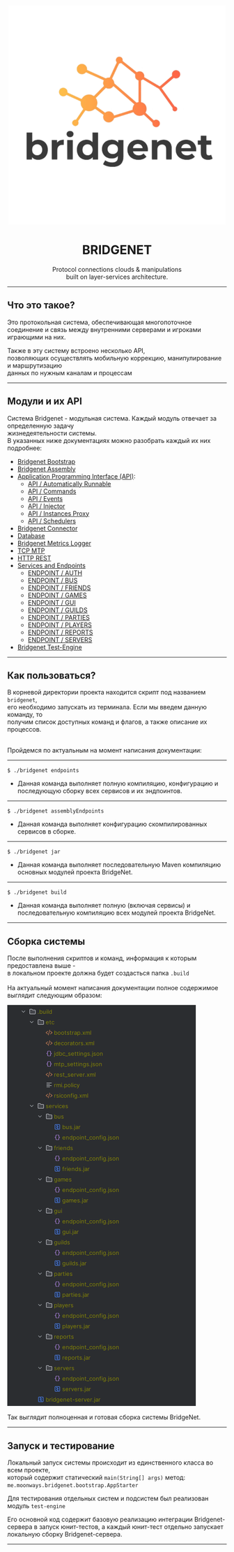 <div align="center">

<!--suppress CheckImageSize -->
<img src=".assets/logo.png" alt="drawing" width="500"/>

# BRIDGENET

Protocol connections clouds & manipulations<br>
built on layer-services architecture.

</div>

---

## Что это такое?

Это протокольная система, обеспечивающая многопоточное<br>
соединение и связь между внутренними серверами и игроками<br>
играющими на них.<br>

Также в эту систему встроено несколько API,<br>
позволяющих осуществлять мобильную коррекцию, манипулирование и маршрутизацию<br>
данных по нужным каналам и процессам<br>

---

## Модули и их API

Система Bridgenet - модульная система. Каждый модуль отвечает за определенную задачу
<br>жизнедеятельности системы.
<br>В указанных ниже документациях можно разобрать каждый их них подробнее:

* [Bridgenet Bootstrap](.docs/bootstrap.md)
* [Bridgenet Assembly](.docs/assembly.md)
* [Application Programming Interface (API)](.docs/api.md):
    * [API / Automatically Runnable](.docs/api/autorun-api.md)
    * [API / Commands](.docs/api/commands-api.md)
    * [API / Events](.docs/api/events-api.md)
    * [API / Injector](.docs/api/inject-api.md)
    * [API / Instances Proxy](.docs/api/proxy-api.md)
    * [API / Schedulers](.docs/api/scheduler-api.md)
* [Bridgenet Connector](.docs/connector.md)
* [Database](.docs/jdbc.md)
* [Bridgenet Metrics Logger](.docs/metrics.md)
* [TCP MTP](.docs/mtp.md)
* [HTTP REST](.docs/rest.md)
* [Services and Endpoints](.docs/services.md)
    * [ENDPOINT / AUTH](.docs/services/auth-endpoint.md)
    * [ENDPOINT / BUS](.docs/services/bus-endpoint.md)
    * [ENDPOINT / FRIENDS](.docs/services/friends-endpoint.md)
    * [ENDPOINT / GAMES](.docs/services/games-endpoint.md)
    * [ENDPOINT / GUI](.docs/services/gui-endpoint.md)
    * [ENDPOINT / GUILDS](.docs/services/guilds-endpoint.md)
    * [ENDPOINT / PARTIES](.docs/services/parties-endpoint.md)
    * [ENDPOINT / PLAYERS](.docs/services/players-endpoint.md)
    * [ENDPOINT / REPORTS](.docs/services/reports-endpoint.md)
    * [ENDPOINT / SERVERS](.docs/services/servers-endpoint.md)
* [Bridgenet Test-Engine](.docs/test-engine.md)

---

## Как пользоваться?

В корневой директории проекта находится скрипт под названием `bridgenet`,<br>
его необходимо запускать из терминала. Если мы введем данную команду, то<br>
получим список доступных команд и флагов, а также описание их процессов.<br>
<br>

Пройдемся по актуальным на момент написания документации:

---

```shell
$ ./bridgenet endpoints
```

- Данная команда выполняет полную компиляцию, конфигурацию и 
последующую сборку всех сервисов и их эндпоинтов.

---

```shell
$ ./bridgenet assemblyEndpoints
```

- Данная команда выполняет конфигурацию скомпилированных сервисов в сборке.

---
```shell
$ ./bridgenet jar
```

- Данная команда выполняет последовательную Maven компиляцию основных модулей проекта BridgeNet.

---

```shell
$ ./bridgenet build
```

- Данная команда выполняет полную (включая сервисы) и последовательную компиляцию всех модулей проекта BridgeNet.

---

## Сборка системы

После выполнения скриптов и команд, информация к которым предоставлена выше -<br>
в локальном проекте должна будет создасться папка `.build`<br>
<br>
На актуальный момент написания документации полное содержимое выглядит следующим образом:

<img src=".assets/build_directory_view.png"/>

Так выглядит полноценная и готовая сборка системы BridgeNet.

---

## Запуск и тестирование

Локальный запуск системы происходит из единственного класса во всем проекте,<br>
который содержит статический `main(String[] args)` метод:<br>
`me.moonways.bridgenet.bootstrap.AppStarter`

Для тестирования отдельных систем и подсистем был реализован 
модуль `test-engine`

Его основной код содержит базовую реализацию интеграции Bridgenet-сервера 
в запуск юнит-тестов, а каждый юнит-тест отдельно запускает 
локальную сборку Bridgenet-сервера.

---

